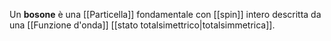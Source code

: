 Un **bosone** è una [[Particella]] fondamentale con [[spin]] intero descritta da una [[Funzione d'onda]] [[stato totalsimettrico|totalsimmetrica]].
